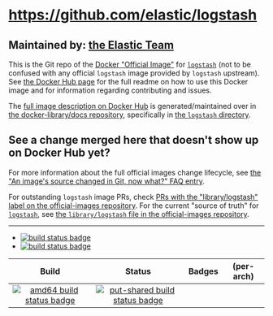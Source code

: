 # https://github.com/elastic/logstash

## Maintained by: [the Elastic Team](https://github.com/elastic/logstash)

This is the Git repo of the [Docker "Official Image"](https://github.com/docker-library/official-images#what-are-official-images) for [`logstash`](https://hub.docker.com/_/logstash/) (not to be confused with any official `logstash` image provided by `logstash` upstream). See [the Docker Hub page](https://hub.docker.com/_/logstash/) for the full readme on how to use this Docker image and for information regarding contributing and issues.

The [full image description on Docker Hub](https://hub.docker.com/_/logstash/) is generated/maintained over in [the docker-library/docs repository](https://github.com/docker-library/docs), specifically in [the `logstash` directory](https://github.com/docker-library/docs/tree/master/logstash).

## See a change merged here that doesn't show up on Docker Hub yet?

For more information about the full official images change lifecycle, see [the "An image's source changed in Git, now what?" FAQ entry](https://github.com/docker-library/faq#an-images-source-changed-in-git-now-what).

For outstanding `logstash` image PRs, check [PRs with the "library/logstash" label on the official-images repository](https://github.com/docker-library/official-images/labels/library%2Flogstash). For the current "source of truth" for [`logstash`](https://hub.docker.com/_/logstash/), see [the `library/logstash` file in the official-images repository](https://github.com/docker-library/official-images/blob/master/library/logstash).

---

-	[![build status badge](https://img.shields.io/github/workflow/status/docker-library/logstash/GitHub%20CI/master?label=GitHub%20CI)](https://github.com/docker-library/logstash/actions?query=workflow%3A%22GitHub+CI%22+branch%3Amaster)
-	[![build status badge](https://img.shields.io/jenkins/s/https/doi-janky.infosiftr.net/job/update.sh/job/logstash.svg?label=Automated%20update.sh)](https://doi-janky.infosiftr.net/job/update.sh/job/logstash/)

| Build | Status | Badges | (per-arch) |
|:-:|:-:|:-:|:-:|
| [![amd64 build status badge](https://img.shields.io/jenkins/s/https/doi-janky.infosiftr.net/job/multiarch/job/amd64/job/logstash.svg?label=amd64)](https://doi-janky.infosiftr.net/job/multiarch/job/amd64/job/logstash/) | [![put-shared build status badge](https://img.shields.io/jenkins/s/https/doi-janky.infosiftr.net/job/put-shared/job/light/job/logstash.svg?label=put-shared)](https://doi-janky.infosiftr.net/job/put-shared/job/light/job/logstash/) |

<!-- THIS FILE IS GENERATED BY https://github.com/docker-library/docs/blob/master/generate-repo-stub-readme.sh -->
